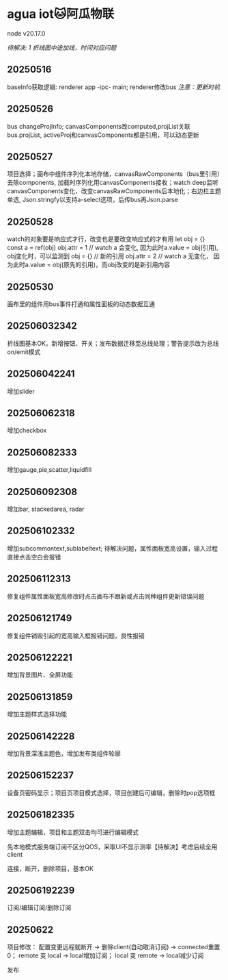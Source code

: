 # agua iot🐱阿瓜物联

node v20.17.0

*待解决: 1 折线图中途加线，时间对应问题*

## 20250516

baseInfo获取逻辑: renderer app -ipc- main; renderer修改bus *注意：更新时机*

## 20250526

bus changeProjInfo; canvasComponents改computed,projList关联bus.projList, activeProj和canvasComponents都是引用，可以动态更新

## 20250527

项目选择；画布中组件序列化本地存储，canvasRawComponents（bus里引用）去除components, 加载时序列化用canvasComponents接收；watch deep监听canvasComponents变化，改变canvasRawComponents后本地化；右边栏主题单选, Json.stringfy以支持a-select选项，后传bus再Json.parse

## 20250528

watch的对象要是响应式才行，改变也是要改变响应式的才有用
let obj = {} 
const a = ref(obj)
obj.attr = 1 // watch a 会变化, 因为此时a.value = obj(引用), obj变化时，可以监测到
obj = {} // 新的引用
obj.attr = 2 // watch a 无变化， 因为此时a.value = obj(原先的引用)，而obj改变的是新引用内容

## 20250530

画布里的组件用bus事件打通和属性面板的动态数据互通

## 202506032342

折线图基本OK，新增按钮、开关；发布数据迁移至总线处理；警告提示改为总线on/emit模式

## 202506042241

增加slider

## 202506062318

增加checkbox

## 202506082333

增加gauge,pie,scatter,liquidfill

## 202506092308

增加bar, stackedarea, radar

## 202506102332

增加subcommontext,sublabeltext; 
待解决问题，属性面板宽高设置，输入过程直接点击空白会报错

## 202506112313

修复组件属性面板宽高修改时点击画布不跟新或点击同种组件更新错误问题

## 202506121749

修复组件销毁引起的宽高输入框报错问题，良性报错

## 202506122221

增加背景图片、全屏功能

## 202506131859

增加主题样式选择功能

## 202506142228

增加背景深浅主题色，增加发布类组件轮廓

## 202506152237

设备页密码显示；项目页项目模式选择，项目创建后可编辑，删除时pop选项框

## 202506182335

增加主题编辑，项目和主题双击均可进行编辑模式

先本地模式服务端订阅不区分QOS，采取UI不显示测率【待解决】考虑后续全用client

连接，断开，删除项目，基本OK

## 202506192239

订阅/编辑订阅/删除订阅

## 20250622

项目修改：
配置变更远程就断开 -> 删除client(自动取消订阅) -> connected重置0；
remote 变 local -> local增加订阅；
local 变 remote -> local减少订阅

发布